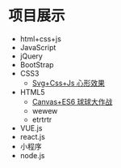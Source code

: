 # 项目展示

- html+css+js
- JavaScript
- jQuery
- BootStrap
- CSS3
  - [Svg+Css+Js 心形效果](https://zwk05.github.io/heart/)
- HTML5
  - [Canvas+ES6 球球大作战](https://zwk05.github.io/boll/)
  - wewew
  - etrtrtr
- VUE.js
- react.js
- 小程序
- node.js